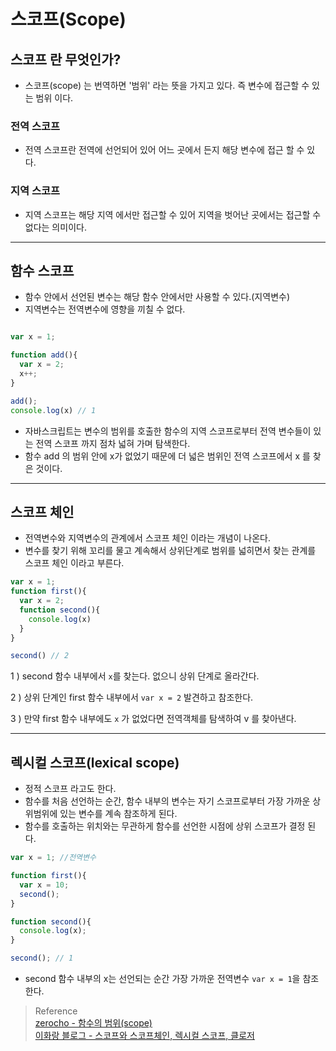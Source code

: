 # 스코프(Scope)

## 스코프 란 무엇인가?
- 스코프(scope) 는 번역하면 '범위' 라는 뜻을 가지고 있다. 즉 변수에 접근할 수 있는 범위 이다.


### 전역 스코프

- 전역 스코프란 전역에 선언되어 있어 어느 곳에서 든지 해당 변수에 접근 할 수 있다.

### 지역 스코프

- 지역 스코프는 해당 지역 에서만 접근할 수 있어 지역을 벗어난 곳에서는 접근할 수 없다는 의미이다.

---

## 함수 스코프
- 함수 안에서 선언된 변수는 해당 함수 안에서만 사용할 수 있다.(지역변수)
- 지역변수는 전역변수에 영향을 끼칠 수 없다.

```javascript

var x = 1;

function add(){
  var x = 2;
  x++;
}

add();
console.log(x) // 1
```
- 자바스크립트는 변수의 범위를 호출한 함수의 지역 스코프로부터 전역 변수들이 있는 전역 스코프 까지 점차 넓혀 가며 탐색한다. 
- 함수 add 의 범위 안에 x가 없었기 때문에 더 넓은 범위인 전역 스코프에서 x 를 찾은 것이다.
---
## 스코프 체인
- 전역변수와 지역변수의 관계에서 스코프 체인 이라는 개념이 나온다. 
- 변수를 찾기 위해 꼬리를 물고 계속해서 상위단계로 범위를 넓히면서 찾는 관계를 스코프 체인 이라고 부른다.

```javascript
var x = 1;
function first(){
  var x = 2;
  function second(){
    console.log(x)
  }
}

second() // 2
```
 1 ) second 함수 내부에서 `x`를 찾는다. 없으니 상위 단계로 올라간다.

 2 ) 상위 단계인 first 함수 내부에서 `var x = 2` 발견하고 참조한다. 

 3 ) 만약 first 함수 내부에도 `x` 가 없었다면 전역객체를 탐색하여 v 를 찾아낸다.

 ---
## 렉시컬 스코프(lexical scope) 
- 정적 스코프 라고도 한다. 
- 함수를 처음 선언하는 순간, 함수 내부의 변수는 자기 스코프로부터 가장 가까운 상위범위에 있는 변수를 계속 참조하게 된다. 
- 함수를 호출하는 위치와는 무관하게 함수를 선언한 시점에 상위 스코프가 결정 된다.

```javascript
var x = 1; //전역변수

function first(){
  var x = 10;
  second();
}

function second(){
  console.log(x);
}

second(); // 1
```
- second 함수 내부의 x는 선언되는 순간 가장 가까운 전역변수 `var x = 1`을 참조한다. 
> Reference  
[zerocho - 함수의 범위(scope)](https://www.zerocho.com/category/Javascript/post/5740531574288ebc5f2ba97e)     
[이화랑 블로그 - 스코프와 스코프체인, 렉시컬 스코프, 클로저](https://www.zerocho.com/category/Javascript/post/5740531574288ebc5f2ba97e)

